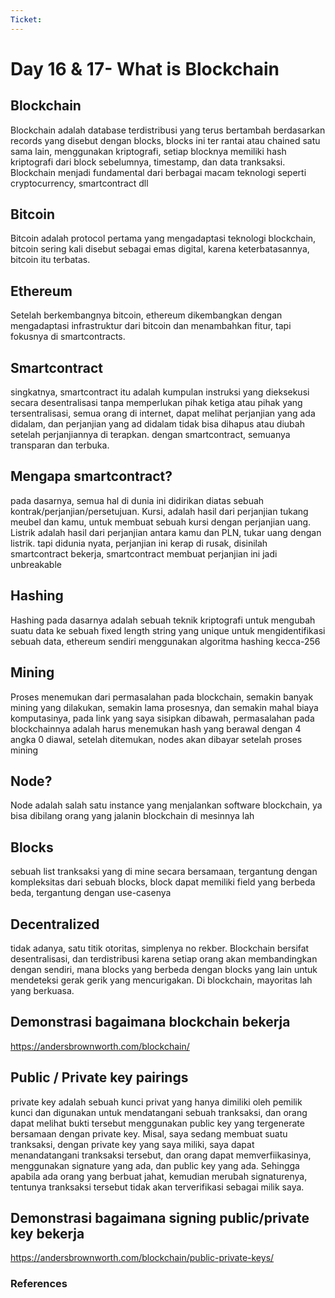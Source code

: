 ```yaml
---
Ticket:
---
```

# Day 16 & 17- What is Blockchain
## Blockchain 
Blockchain adalah database terdistribusi yang terus bertambah berdasarkan records yang disebut dengan blocks, blocks ini ter rantai atau chained satu sama lain, menggunakan kriptografi, setiap blocknya memiliki hash kriptografi dari block sebelumnya, timestamp, dan data tranksaksi. Blockchain menjadi fundamental dari berbagai macam teknologi seperti cryptocurrency, smartcontract dll 

## Bitcoin
Bitcoin adalah protocol pertama yang mengadaptasi teknologi blockchain, bitcoin sering kali disebut sebagai emas digital, karena keterbatasannya, bitcoin itu terbatas.

## Ethereum
Setelah berkembangnya bitcoin, ethereum dikembangkan dengan mengadaptasi infrastruktur dari bitcoin dan menambahkan fitur, tapi fokusnya di smartcontracts. 
## Smartcontract
singkatnya, smartcontract itu adalah kumpulan instruksi yang dieksekusi secara desentralisasi tanpa memperlukan pihak ketiga atau pihak yang tersentralisasi, semua orang di internet, dapat melihat perjanjian yang ada didalam, dan perjanjian yang ad didalam tidak bisa dihapus atau diubah setelah perjanjiannya di terapkan. dengan smartcontract, semuanya transparan dan terbuka.

## Mengapa smartcontract? 
pada dasarnya, semua hal di dunia ini didirikan diatas sebuah kontrak/perjanjian/persetujuan. Kursi, adalah hasil dari perjanjian tukang meubel dan kamu, untuk membuat sebuah kursi dengan perjanjian uang. Listrik adalah hasil dari perjanjian antara kamu dan PLN, tukar uang dengan listrik. tapi didunia nyata, perjanjian ini kerap di rusak, disinilah smartcontract bekerja, smartcontract membuat perjanjian ini jadi unbreakable

## Hashing
Hashing pada dasarnya adalah sebuah teknik kriptografi untuk mengubah suatu data ke sebuah fixed length string yang unique untuk mengidentifikasi sebuah data, ethereum sendiri menggunakan algoritma hashing kecca-256

## Mining 
Proses menemukan dari permasalahan pada blockchain, semakin banyak mining yang dilakukan, semakin lama prosesnya, dan semakin mahal biaya komputasinya, pada link yang saya sisipkan dibawah, permasalahan pada blockchainnya adalah harus menemukan hash yang berawal dengan 4 angka 0 diawal, setelah ditemukan, nodes akan dibayar setelah proses mining 

## Node? 
Node adalah salah satu instance yang menjalankan software blockchain, ya bisa dibilang orang yang jalanin blockchain di mesinnya lah

## Blocks 
sebuah list tranksaksi yang di mine secara bersamaan, tergantung dengan kompleksitas dari sebuah blocks, block dapat memiliki field yang berbeda beda, tergantung dengan use-casenya

## Decentralized
tidak adanya, satu titik otoritas, simplenya no rekber. Blockchain bersifat desentralisasi, dan terdistribusi karena setiap orang akan membandingkan dengan sendiri, mana blocks yang berbeda dengan blocks yang lain untuk mendeteksi gerak gerik yang mencurigakan. Di blockchain, mayoritas lah yang berkuasa.  

## Demonstrasi bagaimana blockchain bekerja 
https://andersbrownworth.com/blockchain/

## Public / Private key pairings
private key adalah sebuah kunci privat yang hanya dimiliki oleh pemilik kunci dan digunakan untuk mendatangani sebuah tranksaksi, dan orang dapat melihat bukti tersebut menggunakan public key yang tergenerate bersamaan dengan private key. 
Misal, saya sedang membuat suatu tranksaksi, dengan private key yang saya miliki, saya dapat menandatangani tranksaksi tersebut, dan orang dapat memverfiikasinya, menggunakan signature yang ada, dan public key yang ada. Sehingga apabila ada orang yang berbuat jahat, kemudian merubah signaturenya, tentunya tranksaksi tersebut tidak akan terverifikasi sebagai milik saya. 

## Demonstrasi bagaimana signing public/private key bekerja
https://andersbrownworth.com/blockchain/public-private-keys/
### References